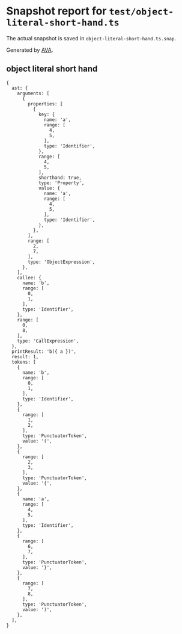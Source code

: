 # Snapshot report for `test/object-literal-short-hand.ts`

The actual snapshot is saved in `object-literal-short-hand.ts.snap`.

Generated by [AVA](https://avajs.dev).

## object literal short hand

    {
      ast: {
        arguments: [
          {
            properties: [
              {
                key: {
                  name: 'a',
                  range: [
                    4,
                    5,
                  ],
                  type: 'Identifier',
                },
                range: [
                  4,
                  5,
                ],
                shorthand: true,
                type: 'Property',
                value: {
                  name: 'a',
                  range: [
                    4,
                    5,
                  ],
                  type: 'Identifier',
                },
              },
            ],
            range: [
              2,
              7,
            ],
            type: 'ObjectExpression',
          },
        ],
        callee: {
          name: 'b',
          range: [
            0,
            1,
          ],
          type: 'Identifier',
        },
        range: [
          0,
          8,
        ],
        type: 'CallExpression',
      },
      printResult: 'b({ a })',
      result: 1,
      tokens: [
        {
          name: 'b',
          range: [
            0,
            1,
          ],
          type: 'Identifier',
        },
        {
          range: [
            1,
            2,
          ],
          type: 'PunctuatorToken',
          value: '(',
        },
        {
          range: [
            2,
            3,
          ],
          type: 'PunctuatorToken',
          value: '{',
        },
        {
          name: 'a',
          range: [
            4,
            5,
          ],
          type: 'Identifier',
        },
        {
          range: [
            6,
            7,
          ],
          type: 'PunctuatorToken',
          value: '}',
        },
        {
          range: [
            7,
            8,
          ],
          type: 'PunctuatorToken',
          value: ')',
        },
      ],
    }
